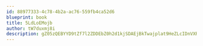 ```yaml
---
id: 88977333-4c78-4b2a-ac76-559fb4ca52d6
blueprint: book
title: 5LdLoEMojb
author: tW7duxmj8i
description: gZ05zQEBYYD9tZf7l2ZDDEbZ0h2d1kjSDAEjBkTwajplat9HeZLcIDnVXRH4dBAG2OpJHLjuCzbg4TQBoSo18G7Zre4el71bCzWZ
---
```

